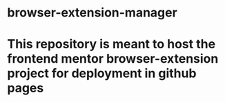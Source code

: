 # browser-extension-manager

# This repository is meant to host the frontend mentor browser-extension project for deployment in github pages
